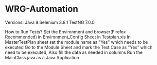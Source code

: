 # WRG-Automation

Versions:
Java 8
Selenium 3.8.1
TestNG 7.0.0

How to Run Tests?
Set the Environment and browser(Firefox Recommended) in Environment_Config Sheet in Testplan.xls
In MasterTestPlan sheet set the module name as "Yes" which needs to be executed
Go to the Module Sheet and mark the Test Case as "Yes" which need to be executed, Also fill the data as needed in columns
Run the MainClass.java as a Java Application
